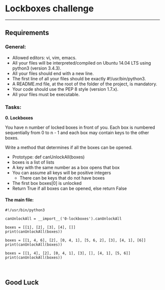 # Lockboxes challenge

<hr>

## Requirements


### General:

- Allowed editors: vi, vim, emacs.
- All your files will be interpreted/compiled on Ubuntu 14.04 LTS using python3 (version 3.4.3).
- All your files should end with a new line.
- The first line of all your files should be exactly #!/usr/bin/python3.
- A README.md file, at the root of the folder of the project, is mandatory.
- Your code should use the PEP 8 style (version 1.7.x).
- All your files must be executable.

### Tasks:

<b>0. Lockboxes</b>

You have n number of locked boxes in front of you.
Each box is numbered sequentially from 0 to n - 1 and each box may contain keys to the other boxes.

Write a method that determines if all the boxes can be opened.
- Prototype: def canUnlockAll(boxes)
- boxes is a list of lists
- A key with the same number as a box opens that box
- You can assume all keys will be positive integers
  - There can be keys that do not have boxes
- The first box boxes[0] is unlocked
- Return True if all boxes can be opened, else return False

#### The main file:

```
#!/usr/bin/python3

canUnlockAll = __import__('0-lockboxes').canUnlockAll

boxes = [[1], [2], [3], [4], []]
print(canUnlockAll(boxes))

boxes = [[1, 4, 6], [2], [0, 4, 1], [5, 6, 2], [3], [4, 1], [6]]
print(canUnlockAll(boxes))

boxes = [[1, 4], [2], [0, 4, 1], [3], [], [4, 1], [5, 6]]
print(canUnlockAll(boxes))
```

<br>

## Good Luck
